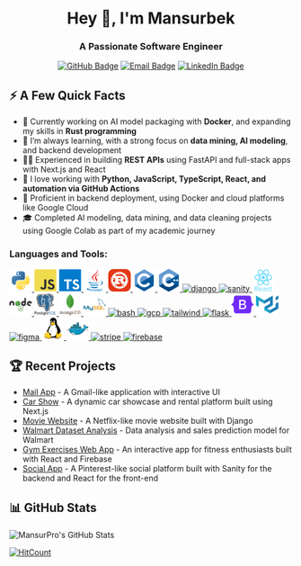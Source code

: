 <h1 align="center">Hey 👋, I'm Mansurbek</h1>
<h3 align="center">A Passionate Software Engineer</h3>

<p align="center">
  <a href="https://github.com/MansurPro"><img src="https://img.shields.io/badge/-@MansurPro-181717?style=flat-square&logo=github" alt="GitHub Badge"></a>
  <a href="mailto:mansurbek.career@gmail.com"><img src="https://img.shields.io/badge/Email-mansurbek.career@gmail.com-D14836?style=flat-square&logo=Gmail&logoColor=white" alt="Email Badge"></a>
  <a href="https://www.linkedin.com/in/mansurbek/"><img src="https://img.shields.io/badge/-@mansurbek-0077B5?style=flat-square&logo=LinkedIn&logoColor=white" alt="LinkedIn Badge"></a>
</p>

<!-- <img align="right" src="https://media1.giphy.com/media/13HgwGsXF0aiGY/giphy.gif" width="150" /> -->

<h2>⚡ A Few Quick Facts</h2>
<ul>
  <li>🔭 Currently working on AI model packaging with <strong>Docker</strong>, and expanding my skills in <strong>Rust programming</strong></li>
  <li>🌱 I’m always learning, with a strong focus on <strong>data mining, AI modeling</strong>, and backend development</li>
  <li>👨‍💻 Experienced in building <strong>REST APIs</strong> using FastAPI and full-stack apps with Next.js and React</li>
  <li>💬 I love working with <strong>Python, JavaScript, TypeScript, React, and automation via GitHub Actions</strong></li>
  <li>🚀 Proficient in backend deployment, using Docker and cloud platforms like Google Cloud</li>
  <li>🎓 Completed AI modeling, data mining, and data cleaning projects using Google Colab as part of my academic journey</li>
</ul>

<h3 align="left">Languages and Tools:</h3>
<p align="left">
  <a href="https://www.python.org" target="_blank" rel="noreferrer"> <img src="https://raw.githubusercontent.com/devicons/devicon/master/icons/python/python-original.svg" alt="python" width="40" height="40"/> </a>
  <a href="https://developer.mozilla.org/en-US/docs/Web/JavaScript" target="_blank" rel="noreferrer"> <img src="https://raw.githubusercontent.com/devicons/devicon/master/icons/javascript/javascript-original.svg" alt="javascript" width="40" height="40"/> </a>
  <a href="https://www.typescriptlang.org/" target="_blank" rel="noreferrer"> <img src="https://raw.githubusercontent.com/devicons/devicon/master/icons/typescript/typescript-original.svg" alt="typescript" width="40" height="40"/> </a>
  <a href="https://www.java.com" target="_blank" rel="noreferrer"> <img src="https://raw.githubusercontent.com/devicons/devicon/master/icons/java/java-original.svg" alt="java" width="40" height="40"/> </a>
  <a href="https://www.rust-lang.org/" target="_blank" rel="noreferrer"> <img src="https://raw.githubusercontent.com/tandpfun/skill-icons/65dea6c4eaca7da319e552c09f4cf5a9a8dab2c8/icons/Rust.svg" alt="rust" width="40" height="40"/> </a>
  <a href="https://www.cprogramming.com/" target="_blank" rel="noreferrer"> <img src="https://raw.githubusercontent.com/devicons/devicon/master/icons/c/c-original.svg" alt="c" width="40" height="40"/> </a>
  <a href="https://www.w3schools.com/cpp/" target="_blank" rel="noreferrer"> <img src="https://raw.githubusercontent.com/devicons/devicon/master/icons/cplusplus/cplusplus-original.svg" alt="cplusplus" width="40" height="40"/> </a>
  <a href="https://www.djangoproject.com/" target="_blank" rel="noreferrer"> <img src="https://cdn.worldvectorlogo.com/logos/django.svg" alt="django" width="40" height="40"/> </a>
  <a href="https://www.sanity.io/" target="_blank" rel="noreferrer"> <img src="https://avatars.githubusercontent.com/u/17177659?s=200&v=4" alt="sanity" width="40" height="40"/> </a>
  <a href="https://reactjs.org/" target="_blank" rel="noreferrer"> <img src="https://raw.githubusercontent.com/devicons/devicon/master/icons/react/react-original-wordmark.svg" alt="react" width="40" height="40"/> </a>
  <a href="https://nodejs.org" target="_blank" rel="noreferrer"> <img src="https://raw.githubusercontent.com/devicons/devicon/master/icons/nodejs/nodejs-original-wordmark.svg" alt="nodejs" width="40" height="40"/> </a>
  <a href="https://www.postgresql.org" target="_blank" rel="noreferrer"> <img src="https://raw.githubusercontent.com/devicons/devicon/master/icons/postgresql/postgresql-original-wordmark.svg" alt="postgresql" width="40" height="40"/> </a>
  <a href="https://www.mongodb.com/" target="_blank" rel="noreferrer"> <img src="https://raw.githubusercontent.com/devicons/devicon/master/icons/mongodb/mongodb-original-wordmark.svg" alt="mongodb" width="40" height="40"/> </a>
  <a href="https://www.mysql.com/" target="_blank" rel="noreferrer"> <img src="https://raw.githubusercontent.com/devicons/devicon/master/icons/mysql/mysql-original-wordmark.svg" alt="mysql" width="40" height="40"/> </a>
  <a href="https://www.gnu.org/software/bash/" target="_blank" rel="noreferrer"> <img src="https://www.vectorlogo.zone/logos/gnu_bash/gnu_bash-icon.svg" alt="bash" width="40" height="40"/> </a>
  <a href="https://cloud.google.com" target="_blank" rel="noreferrer"> <img src="https://www.vectorlogo.zone/logos/google_cloud/google_cloud-icon.svg" alt="gcp" width="40" height="40"/> </a>
  <a href="https://tailwindcss.com/" target="_blank" rel="noreferrer"> <img src="https://www.vectorlogo.zone/logos/tailwindcss/tailwindcss-icon.svg" alt="tailwind" width="40" height="40"/> </a>
  <a href="https://flask.palletsprojects.com/" target="_blank" rel="noreferrer"> <img src="https://www.vectorlogo.zone/logos/palletsprojects_flask/palletsprojects_flask-icon.svg" alt="flask" width="40" height="40"/> </a>
  <a href="https://getbootstrap.com" target="_blank" rel="noreferrer"> <img src="https://raw.githubusercontent.com/devicons/devicon/master/icons/bootstrap/bootstrap-plain.svg" alt="bootstrap" width="40" height="40"/> </a>
  <a href="https://mui.com/" target="_blank" rel="noreferrer"> <img src="https://raw.githubusercontent.com/devicons/devicon/master/icons/materialui/materialui-original.svg" alt="material-ui" width="40" height="40"/> </a>
  <a href="https://www.figma.com/" target="_blank" rel="noreferrer"> <img src="https://www.vectorlogo.zone/logos/figma/figma-icon.svg" alt="figma" width="40" height="40"/> </a>
  <a href="https://www.linux.org/" target="_blank" rel="noreferrer"> <img src="https://raw.githubusercontent.com/devicons/devicon/master/icons/linux/linux-original.svg" alt="linux" width="40" height="40"/> </a>
  <a href="https://www.docker.com/" target="_blank" rel="noreferrer"> <img src="https://raw.githubusercontent.com/devicons/devicon/master/icons/docker/docker-original.svg" alt="docker" width="40" height="40"/> </a>
  <a href="https://stripe.com" target="_blank" rel="noreferrer"> <img src="https://www.vectorlogo.zone/logos/stripe/stripe-icon.svg" alt="stripe" width="40" height="40"/> </a>
  <a href="https://firebase.google.com/" target="_blank" rel="noreferrer"> <img src="https://www.vectorlogo.zone/logos/firebase/firebase-icon.svg" alt="firebase" width="40" height="40"/> </a>

</p>

<h2>🏆 Recent Projects</h2>
<ul>
  <li><a href="https://github.com/MansurPro/Mail-project">Mail App</a> - A Gmail-like application with interactive UI</li>
  <li><a href="https://car-show-iota.vercel.app/">Car Show</a> - A dynamic car showcase and rental platform built using Next.js</li>
  <li><a href="https://github.com/MansurPro/Movie-Website">Movie Website</a> - A Netflix-like movie website built with Django</li>
  <li><a href="https://github.com/MansurPro/walmart_dataset">Walmart Dataset Analysis</a> - Data analysis and sales prediction model for Walmart</li>
  <li><a href="https://github.com/MansurPro/gym_exercises">Gym Exercises Web App</a> - An interactive app for fitness enthusiasts built with React and Firebase</li>
  <li><a href="https://shareme-sm.netlify.app/">Social App</a> - A Pinterest-like social platform built with Sanity for the backend and React for the front-end</li>
</ul>

<h2>📊 GitHub Stats</h2>
<p>
  <picture>
    <source media="(prefers-color-scheme: dark)" srcset="https://github-readme-stats-two-opal-57.vercel.app/api?username=MansurPro&show_icons=true&count_private=true&theme=dark">
    <source media="(prefers-color-scheme: light)" srcset="https://github-readme-stats-two-opal-57.vercel.app/api?username=MansurPro&show_icons=true&count_private=true">
    <img align="center" src="https://github-readme-stats-two-opal-57.vercel.app/api?username=MansurPro&show_icons=true&count_private=true" alt="MansurPro's GitHub Stats">
  </picture>
</p>

<p><a href="http://hits.dwyl.com/MansurPro/MansurPro.svg?style=flat-square"><img src="https://hits.dwyl.com/MansurPro/MansurPro.svg?style=flat-square" alt="HitCount"></a></p>
